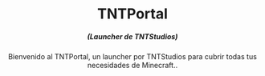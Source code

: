 <h1 align="center">TNTPortal</h1>
<em><h5 align="center">(Launcher de TNTStudios)</h5></em>

<p align="center">Bienvenido al TNTPortal, un launcher por TNTStudios para cubrir todas tus necesidades de Minecraft..</p>
